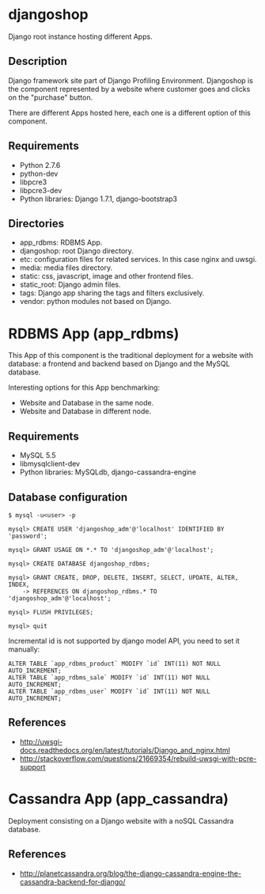 djangoshop
==========

Django root instance hosting different Apps.


Description
-----------

Django framework site part of Django Profiling Environment. Djangoshop is the
component represented by a website where customer goes and clicks on the 
"purchase" button.

There are different Apps hosted here, each one is a different option of this
component. 


Requirements
------------

* Python 2.7.6
* python-dev
* libpcre3
* libpcre3-dev
* Python libraries: Django 1.7.1, django-bootstrap3


Directories
-----------

* app_rdbms: RDBMS App.
* djangoshop: root Django directory.
* etc: configuration files for related services. In this case nginx and uwsgi.
* media: media files directory.
* static: css, javascript, image and other frontend files.
* static_root: Django admin files.
* tags: Django app sharing the tags and filters exclusively.
* vendor: python modules not based on Django.


RDBMS App (app_rdbms)
=====================

This App of this component is the traditional deployment for a website with
database: a frontend and backend based on Django and the MySQL database.

Interesting options for this App benchmarking:

* Website and Database in the same node.
* Website and Database in different node.


Requirements
------------

* MySQL 5.5
* libmysqlclient-dev
* Python libraries: MySQLdb, django-cassandra-engine
	

Database configuration
----------------------

```
$ mysql -u<user> -p

mysql> CREATE USER 'djangoshop_adm'@'localhost' IDENTIFIED BY 'password';

mysql> GRANT USAGE ON *.* TO 'djangoshop_adm'@'localhost';

mysql> CREATE DATABASE djangoshop_rdbms;

mysql> GRANT CREATE, DROP, DELETE, INSERT, SELECT, UPDATE, ALTER, INDEX,
    -> REFERENCES ON djangoshop_rdbms.* TO 'djangoshop_adm'@'localhost';
	
mysql> FLUSH PRIVILEGES;

mysql> quit
```

Incremental id is not supported by django model API, you need to set it
manually:

```
ALTER TABLE `app_rdbms_product` MODIFY `id` INT(11) NOT NULL AUTO_INCREMENT;
ALTER TABLE `app_rdbms_sale` MODIFY `id` INT(11) NOT NULL AUTO_INCREMENT;
ALTER TABLE `app_rdbms_user` MODIFY `id` INT(11) NOT NULL AUTO_INCREMENT;
```


References
----------

* http://uwsgi-docs.readthedocs.org/en/latest/tutorials/Django_and_nginx.html
* http://stackoverflow.com/questions/21669354/rebuild-uwsgi-with-pcre-support



Cassandra App (app_cassandra)
=============================

Deployment consisting on a Django website with a noSQL Cassandra database.


References
----------

* http://planetcassandra.org/blog/the-django-cassandra-engine-the-cassandra-backend-for-django/